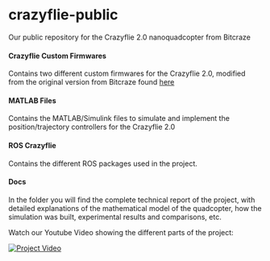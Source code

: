 # crazyflie-public
Our public repository for the Crazyflie 2.0 nanoquadcopter from Bitcraze

#### Crazyflie Custom Firmwares
Contains two different custom firmwares for the Crazyflie 2.0, modified from the original version from Bitcraze found [here](https://github.com/bitcraze/crazyflie-firmware)

#### MATLAB Files
Contains the MATLAB/Simulink files to simulate and implement the position/trajectory controllers for the Crazyflie 2.0

#### ROS Crazyflie
Contains the different ROS packages used in the project.

#### Docs
In the folder you will find the complete technical report of the project, with detailed explanations of the mathematical model of the quadcopter, how the simulation was built, experimental results and comparisons, etc.

Watch our Youtube Video showing the different parts of the project:

[![Project Video](http://imgur.com/ylcETtS.png)](https://youtu.be/c-SXovCyhJQ "Project Video")
